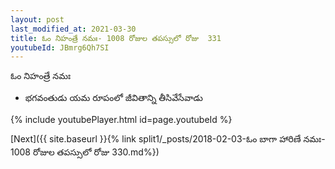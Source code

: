 ```yaml
---
layout: post
last_modified_at: 2021-03-30
title: ఓం నిహంత్రే నమః- 1008 రోజుల తపస్సులో రోజు  331
youtubeId: JBmrg6Qh7SI
---
```

 
 
 ఓం నిహంత్రే నమః  
 
 -  భగవంతుడు యమ రూపంలో జీవితాన్ని తీసివేసేవాడు 
 
  
 
  
 
 
 
 
 
 


{% include youtubePlayer.html id=page.youtubeId %}
 
[Next]({{ site.baseurl }}{% link  split1/_posts/2018-02-03-ఓం బాగా హారిణే నమః- 1008 రోజుల తపస్సులో రోజు  330.md%})
 
